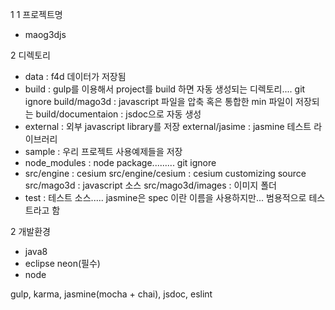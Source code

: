1
1 프로젝트명
 - maog3djs 

2 디렉토리
 - data 					: f4d 데이터가 저장됨
 - build 					: gulp를 이용해서 project를 build 하면 자동 생성되는 디렉토리.... git ignore
   build/mago3d 			: javascript 파일을 압축 혹은 통합한 min 파일이 저장되는
   build/documentaion 		: jsdoc으로 자동 생성
 - external					: 외부 javascript library를 저장
   external/jasime			: jasmine 테스트 라이브러리
 - sample 					: 우리 프로젝트 사용예제들을 저장
 - node_modules 			: node package......... git ignore
 - src/engine				: cesium
   src/engine/cesium		: cesium customizing source
   src/mago3d				: javascript 소스
   src/mago3d/images		: 이미지 폴더
 - test						: 테스트 소스..... jasmine은 spec 이란 이름을 사용하지만... 범용적으로 테스트라고 함

2 개발환경
 - java8
 - eclipse neon(필수)
 - node
 
 gulp, karma, jasmine(mocha + chai), jsdoc, eslint 